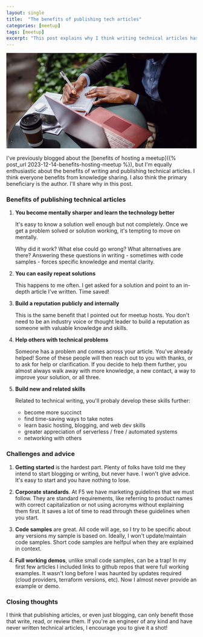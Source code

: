 ```yaml
---
layout: single
title:  "The benefits of publishing tech articles"
categories: [meetup]
tags: [meetup]
excerpt: "This post explains why I think writing technical articles has many benefits beyond the immediate purpose of specific knowledge sharing." #this is a custom variable meant for a short description to be displayed on home page
---
```

![Benefits of technical writing](/assets/benefits-publishing.jpg)

<!-- begin_excerpt -->
I've previously blogged about the [benefits of hosting a meetup]({% post_url 2023-12-14-benefits-hosting-meetup %}), but I'm equally enthusiastic about the benefits of writing and publishing technical articles. I think everyone benefits from knowledge sharing. I also think the primary beneficiary is the author. I'll share why in this post.

<!-- end_excerpt -->
### Benefits of publishing technical articles
1. **You become mentally sharper and learn the technology better**
   
   It's easy to know a solution well enough but not completely. Once we get a problem solved or solution working, it's tempting to move on mentally.
   
   Why did it work? What else could go wrong? What alternatives are there? Answering these questions in writing - sometimes with code samples - forces specific knowledge and mental clarity.

2. **You can easily repeat solutions**

   This happens to me often. I get asked for a solution and point to an in-depth article I've written. Time saved!

3. **Build a reputation publicly and internally**
   
   This is the same benefit that I pointed out for meetup hosts. You don't need to be an industry voice or thought leader to build a reputation as someone with valuable knowledge and skills.

4. **Help others with technical problems**

   Someone has a problem and comes across your article. You've already helped! Some of these people will then reach out to you with thanks, or to ask for help or clarification. If you decide to help them further, you almost always walk away with more knowledge, a new contact, a way to improve your solution, or all three.

5. **Build new and related skills**

   Related to technical writing, you'll probaly develop these skills further:
   
   * become more succinct
   * find time-saving ways to take notes
   * learn basic hosting, blogging, and web dev skills
   * greater appreciation of serverless / free / automated systems
   * networking with others

### Challenges and advice
1. **Getting started** is the hardest part. Plenty of folks have told me they intend to start blogging or writing, but never have. I won't give advice. It's easy to start and you have nothing to lose.

2. **Corporate standards**. At F5 we have marketing guidelines that we must follow. They are standard requirements, like referring to product names with correct capitalization or not using acronyms without explaining them first. It saves a lot of time to read through these guidelines when you start.

3. **Code samples** are great. All code will age, so I try to be specific about any versions my sample is based on. Ideally, I won't update/maintain code samples. Short code samples are helfpul when they are explained in context.

4. **Full working demos**, unlike small code samples, can be a trap! In my first few articles I included links to github repos that were full working examples. It wasn't long before I was haunted by updates required (cloud providers, terraform versions, etc). Now I almost never provide an example or demo.

### Closing thoughts
I think that publishing articles, or even just blogging, can only benefit those that write, read, or review them. If you're an engineer of any kind and have never written technical articles, I encourage you to give it a shot!

<!-- 
{% highlight bash %}
#code sample here
{% endhighlight %}
-->

